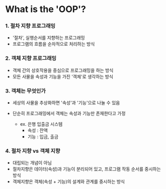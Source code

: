 # What is the 'OOP'?

### 1. 절차 지향 프로그래밍 

* '절차', 실행순서를 지향하는 프로그래밍 
*  프로그램의 흐름을 순차적으로 처리하는 방식 

### 2. 객체 지향 프로그래밍 

* 객체 간의 상호작용을 중심으로 프로그래밍을 하는 방식
* 모든 사물을 속성과 기능을 가진 '객체'로 생각하는 방식 
 
### 3. 객체는 무엇인가
* 세상의 사물을 추상화하면 '속성'과 '기능'으로 나눌 수 있음 
* 단순히 프로그래밍에서 객체는 속성과 기능만 존재한다고 가정 
    
    * ex. 은행 입출금 시스템
      * 속성 : 잔액
      * 기능 : 입금, 출금

### 4. 절차 지향 vs 객체 지향 
* 대립되는 개념이 아님
* 절차지향은 데이터(속성)과 기능이 분리되어 있고, 프로그램 작동 순서를 중시하는 방식
* 객체지향은 객체(속성 + 기능)의 설계와 관계를 중시하는 방식